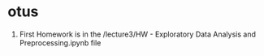 # otus
1. First Homework is in the /lecture3/HW - Exploratory Data Analysis and Preprocessing.ipynb file
